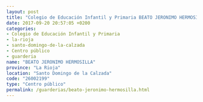 ```yaml
---
layout: post
title: "Colegio de Educación Infantil y Primaria BEATO JERONIMO HERMOSILLA"
date: 2017-09-20 20:57:05 +0200
categories:
- Colegio de Educación Infantil y Primaria
- la-rioja
- santo-domingo-de-la-calzada
- Centro público
- guarderia
name: "BEATO JERONIMO HERMOSILLA"
province: "La Rioja"
location: "Santo Domingo de la Calzada"
code: "26002199"
type: "Centro público"
permalink: /guarderias/beato-jeronimo-hermosilla.html
---
```

